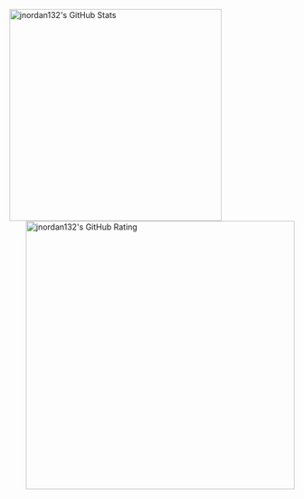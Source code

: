 <p float="left">
    <img align="left" alt="jnordan132's GitHub Stats" src="https://github-readme-stats.vercel.app/api/top-langs/?username=jnordan132&layout=compact" width="375">
    <img align="right" alt="jnordan132's GitHub Rating" src="https://github-readme-stats.vercel.app/api?username=jnordan132&hide=contribs,stars&theme=default" width="475"> 
</p>